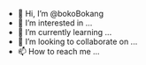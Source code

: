 - 👋 Hi, I’m @bokoBokang
- 👀 I’m interested in ...
- 🌱 I’m currently learning ...
- 💞️ I’m looking to collaborate on ...
- 📫 How to reach me ...

<!---
bokoBokang/bokoBokang is a ✨ special ✨ repository because its `README.md` (this file) appears on your GitHub profile.
You can click the Preview link to take a look at your changes.
--->
